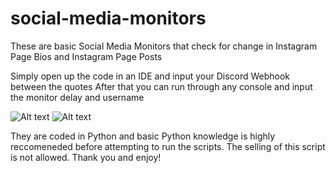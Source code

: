 # social-media-monitors
These are basic Social Media Monitors that check for change in Instagram Page Bios and Instagram Page Posts

Simply open up the code in an IDE and input your Discord Webhook between the quotes
After that you can run through any console and input the monitor delay and username
                                                                                                                                
![Alt text](https://media.discordapp.net/attachments/578728790843326467/638542090921574401/Screenshot_10-28-2019_20.58.12.png "Example Webhook")
![Alt text](https://media.discordapp.net/attachments/578728790843326467/697656210371117117/Screenshot_04-08-2020_23.56.27.png "Example Webhook 2")
                                                                                                                                    
They are coded in Python and basic Python knowledge is highly reccomeneded before attempting
to run the scripts. The selling of this script is not allowed. Thank you and enjoy!
